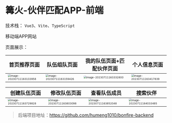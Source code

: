 # 篝火-伙伴匹配APP-前端

技术栈： `Vue3`、`Vite`、`TypeScript`

移动端APP网站

页面展示：

| 首页推荐页面                                                 | 队伍组队页面                                                 | 我的队伍页面+匹配伙伴页面                                    | 个人信息页面                                                 |
| ------------------------------------------------------------ | ------------------------------------------------------------ | ------------------------------------------------------------ | ------------------------------------------------------------ |
| <img src="https://blog-images-1309758663.cos.ap-nanjing.myqcloud.com/202307111631151.png" alt="image-20230711163103958" style="zoom:50%;float:left;" /> | <img src="https://blog-images-1309758663.cos.ap-nanjing.myqcloud.com/202307111631525.png" alt="image-20230711163159426" style="zoom:50%;float:left;" /> | <img src="https://blog-images-1309758663.cos.ap-nanjing.myqcloud.com/202307111633860.png" alt="image-20230711163332800" style="zoom:50%;" /> | <img src="https://blog-images-1309758663.cos.ap-nanjing.myqcloud.com/202307111634883.png" alt="image-20230711163417839" style="zoom:50%;" /> |

| 创建队伍页面                                                 | 修改队伍页面                                                 | 查看队伍成员                                                 | 搜索伙伴                                                     |
| ------------------------------------------------------------ | ------------------------------------------------------------ | ------------------------------------------------------------ | ------------------------------------------------------------ |
| <img src="https://blog-images-1309758663.cos.ap-nanjing.myqcloud.com/202307111637874.png" alt="image-20230711163729828" style="zoom:50%;" /> | <img src="https://blog-images-1309758663.cos.ap-nanjing.myqcloud.com/202307111638177.png" alt="image-20230711163803098" style="zoom:50%;" /> | <img src="https://blog-images-1309758663.cos.ap-nanjing.myqcloud.com/202307111638089.png" alt="image-20230711163852048" style="zoom:50%;" /> | <img src="https://blog-images-1309758663.cos.ap-nanjing.myqcloud.com/202307111640542.png" alt="image-20230711164033485" style="zoom:50%;" /> |

> 后端项目地址：https://github.com/humeng1010/bonfire-backend





